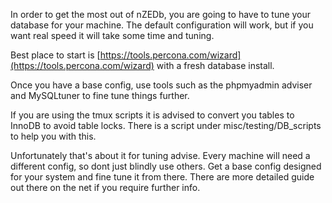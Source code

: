In order to get the most out of nZEDb, you are going to have to tune your database for your machine. The default configuration will work, but if you want real speed it will take some time and tuning.

Best place to start is [https://tools.percona.com/wizard](https://tools.percona.com/wizard) with a fresh database install.

Once you have a base config, use tools such as the phpmyadmin adviser and MySQLtuner to fine tune things further.

If you are using the tmux scripts it is advised to convert you tables to InnoDB to avoid table locks. There is a script under misc/testing/DB_scripts to help you with this.

Unfortunately that's about it for tuning advise. Every machine will need a different config, so dont just blindly use others. Get a base config designed for your system and fine tune it from there. There are more detailed guide out there on the net if you require further info.